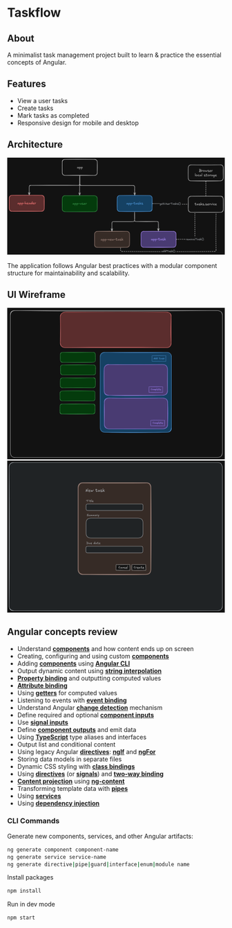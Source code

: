 # Taskflow

## About

A minimalist task management project built to learn & practice the essential concepts of Angular.

## Features

- View a user tasks
- Create tasks
- Mark tasks as completed
- Responsive design for mobile and desktop

## Architecture

<img src="/src/images/taskflow-component-structure.png" alt="Taskflow Components Structure"/>

The application follows Angular best practices with a modular component structure for maintainability and scalability.

## UI Wireframe

<img src="/src/images/taskflow-wireframe-1.png" alt="Taskflow Wireframe 1"/>
<img src="/src/images/taskflow-wireframe-2.png" alt="Taskflow Wireframe 2"/>

## Angular concepts review

- Understand <u>**components**</u> and how content ends up on screen
- Creating, configuring and using custom <u>**components**</u>
- Adding <u>**components**</u> using <u>**Angular CLI**</u>
- Output dynamic content using <u>**string interpolation**</u>
- <u>**Property binding**</u> and outputting computed values
- <u>**Attribute binding**</u>
- Using <u>**getters**</u> for computed values
- Listening to events with <u>**event binding**</u>
- Understand Angular <u>**change detection**</u> mechanism
- Define required and optional <u>**component inputs**</u>
- Use <u>**signal inputs**</u>
- Define <u>**component outputs**</u> and emit data
- Using <u>**TypeScript**</u> type aliases and interfaces
- Output list and conditional content
- Using legacy Angular <u>**directives**</u>: <u>**ngIf**</u> and <u>**ngFor**</u>
- Storing data models in separate files
- Dynamic CSS styling with <u>**class bindings**</u>
- Using <u>**directives**</u> (or <u>**signals**</u>) and <u>**two-way binding**</u>
- <u>**Content projection**</u> using <u>**ng-content**</u>
- Transforming template data with <u>**pipes**</u>
- Using <u>**services**</u>
- Using <u>**dependency injection**</u>

### CLI Commands

Generate new components, services, and other Angular artifacts:

```bash
ng generate component component-name
ng generate service service-name
ng generate directive|pipe|guard|interface|enum|module name
```

Install packages

```bash
npm install
```

Run in dev mode

```bash
npm start
```
